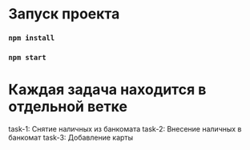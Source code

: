 # Запуск проекта

### `npm install`
### `npm start`

# Каждая задача находится в отдельной ветке

task-1: Снятие наличных из банкомата
task-2: Внесение наличных в банкомат
task-3: Добавление карты
